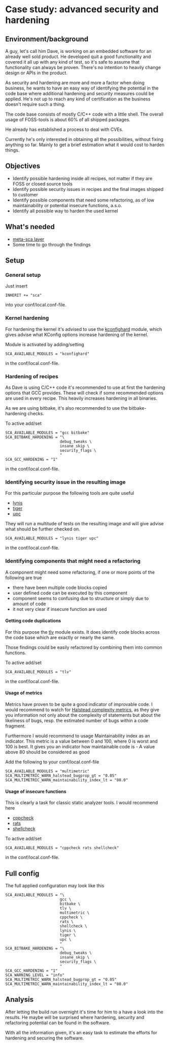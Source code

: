 # Case study: advanced security and hardening

## Environment/background

A guy, let's call him Dave, is working on an embedded software for an already well sold product.
He developed quit a good functionality and covered it all up with any kind of test, so it's safe to assume that functionality can always be proven.
There's no intention to heavily change design or APIs in the product.

As security and hardening are more and more a factor when doing business, he wants to have an easy way of identifying the potential in the code base where additional hardening and security measures could be applied.
He's not up to reach any kind of certification as the business doesn't require such a thing.

The code base consists of mostly C/C++ code with a little shell.
The overall usage of FOSS-tools is about 60% of all shipped packages.

He already has established a process to deal with CVEs.

Currently he's only interested in obtaining all the possibilities, without fixing anything so far.
Mainly to get a brief estimation what it would cost to harden things.

## Objectives

* Identify possible hardening inside all recipes, not matter if they are FOSS or closed source tools
* Identify possible security issues in recipes and the final images shipped to customer
* Identify possible components that need some refactoring, as of low maintainability or potential insecure functions, a.s.o.
* Identify all possible way to harden the used kernel

## What's needed

* [meta-sca layer](https://github.com/priv-kweihmann/meta-sca)
* Some time to go through the findings

## Setup

### General setup

Just insert

```bitbake
INHERIT += "sca"
```

into your conf/local.conf-file.

### Kernel hardening

For hardening the kernel it's advised to use the [kconfighard](../conf/module/kconfighard.md) module, which gives advise what KConfig options increase hardening of the kernel.

Module is activated by adding/setting

```bitbake
SCA_AVAILABLE_MODULES = "kconfighard"
```

in the conf/local.conf-file.

### Hardening of recipes

As Dave is using C/C++ code it's recommended to use at first the hardening options that GCC provides.
These will check if some recommended options are used in every recipe. This heavily increases hardening in all binaries.

As we are using bitbake, it's also recommended to use the bitbake-hardening checks.

To active add/set

```bitbake
SCA_AVAILABLE_MODULES = "gcc bitbake"
SCA_BITBAKE_HARDENING = "\
                        debug_tweaks \
                        insane_skip \
                        security_flags \
                        "
SCA_GCC_HARDENING = "1"
```

in the conf/local.conf-file.

### Identifying security issue in the resulting image

For this particular purpose the following tools are quite useful

* [lynis](../conf/module/lynis.md)
* [tiger](../conf/module/tiger.md)
* [upc](../conf/module/upc.md)

They will run a multitude of tests on the resulting image and will give advise what should be further checked on.

```bitbake
SCA_AVAILABLE_MODULES = "lynis tiger upc"
```

in the conf/local.conf-file.

### Identifying components that might need a refactoring

A component might need some refactoring, if one or more points of the following are true

* there have been multiple code blocks copied
* user defined code can be executed by this component
* component seems to confusing due to structure or simply due to amount of code
* it not very clear if insecure function are used

#### Getting code duplications

For this purpose the [tlv](../conf/module/tlv.md) module exists.
It does identify code blocks across the code base which are exactly or nearly the same.

Those findings could be easily refactored by combining them into common functions.

To active add/set

```bitbake
SCA_AVAILABLE_MODULES = "tlv"
```

in the conf/local.conf-file.

#### Usage of metrics

Metrics have proven to be quite a good indicator of improvable code.
I would recommend to watch for [Halstead complexity metrics](https://en.wikipedia.org/wiki/Halstead_complexity_measures), as they give you information not only about the complexity of statements but about the likeliness of bugs, resp. the estimated number of bugs within a code fragment.

Furthermore I would recommend to usage Maintainability index as an indicator. This metric is a value between 0 and 100, where 0 is worst and 100 is best.
It gives you an indicator how maintainable code is - A value above 80 should be considered as good

Add the following to your conf/local.conf-file

```bitbake
SCA_AVAILABLE_MODULES = "multimetric"
SCA_MULTIMETRIC_WARN_halstead_bugprop_gt = "0.05"
SCA_MULTIMETRIC_WARN_maintainability_index_lt = "80.0"
```


#### Usage of insecure functions

This is clearly a task for classic static analyzer tools.
I would recommend here

* [cppcheck](../conf/module/cppcheck.md)
* [rats](../conf/module/rats.md)
* [shellcheck](../conf/module/shellcheck.md)

To active add/set

```bitbake
SCA_AVAILABLE_MODULES = "cppcheck rats shellcheck"
```

in the conf/local.conf-file.

## Full config

The full applied configuration may look like this

```bitbake
SCA_AVAILABLE_MODULES = "\
                        gcc \
                        bitbake \
                        tlv \
                        multimetric \
                        cppcheck \
                        rats \
                        shellcheck \
                        lynis \
                        tiger \
                        upc \
                        "
SCA_BITBAKE_HARDENING = "\
                        debug_tweaks \
                        insane_skip \
                        security_flags \
                        "
SCA_GCC_HARDENING = "1"
SCA_WARNING_LEVEL = "info"
SCA_MULTIMETRIC_WARN_halstead_bugprop_gt = "0.05"
SCA_MULTIMETRIC_WARN_maintainability_index_lt = "80.0"
```

## Analysis

After letting the build run overnight it's time for him to a have a look into the results.
He maybe will be surprised where hardening, security and refactoring potential can be found in the software.

With all the information given, it's an easy task to estimate the efforts for hardening and securing the software.
